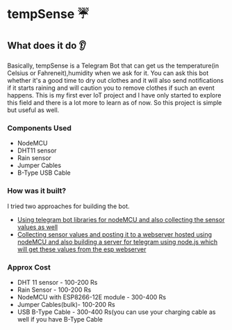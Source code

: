 # tempSense :umbrella:
## What does it do :ear:
Basically, tempSense is a Telegram Bot that can get us the temperature(in Celsius or Fahreneit),humidity when we ask for it. You can ask this bot whether it's a good time to dry out clothes and it will also send notifications if it starts raining and will caution you to remove clothes if such an event happens. This is my first ever IoT project and I have only started to explore this field and there is a lot more to learn as of now. So this project is simple but useful as well.

### Components Used
<ul>
  <li>NodeMCU</li>
  <li>DHT11 sensor</li>
  <li>Rain sensor</li>
  <li>Jumper Cables</li>
  <li>B-Type USB Cable</li>
</ul>
  
### How was it built?
I tried two approaches for building the bot. 
- [Using telegram bot libraries for nodeMCU and also collecting the sensor values as well](https://github.com/lazyCodes7/tempSense/tree/master/t-bot2)
- [Collecting sensor values and posting it to a webserver hosted using nodeMCU and also building a server for telegram using node.js which will get these values from the esp webserver](https://github.com/lazyCodes7/tempSense/tree/master/t-bot1)

<h3>Approx Cost</h3>
  <ul>
  <li>DHT 11 sensor - 100-200 Rs</li>
  <li>Rain Sensor - 100-200 Rs</li>
  <li>NodeMCU with ESP8266-12E module - 300-400 Rs</li>
  <li>Jumper Cables(bulk)- 100-200 Rs</li>
  <li>USB B-Type Cable - 300-400 Rs(you can use your charging cable as well if you have B-Type Cable</li>
  </ul>
